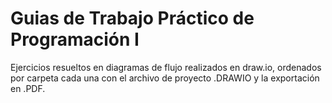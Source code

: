 # Guias de Trabajo Práctico de Programación I

Ejercicios resueltos en diagramas de flujo realizados en draw.io, ordenados por carpeta cada una con el archivo
de proyecto .DRAWIO y la exportación en .PDF.
